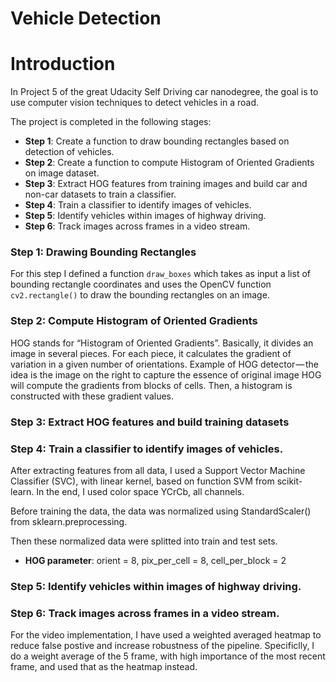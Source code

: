 # Vehicle Detection

# Introduction

In Project 5 of the great Udacity Self Driving car nanodegree, the goal is to use computer vision techniques to detect vehicles in a road.

The project is completed in the following stages:
* **Step 1**: Create a function to draw bounding rectangles based on detection of vehicles.
* **Step 2**: Create a function to compute Histogram of Oriented Gradients on image dataset.
* **Step 3**: Extract HOG features from training images and build car and non-car datasets to train a classifier.
* **Step 4**: Train a classifier to identify images of vehicles.
* **Step 5**: Identify vehicles within images of highway driving.
* **Step 6**: Track images across frames in a video stream.

### Step 1: Drawing Bounding Rectangles

For this step I defined a function `draw_boxes` which takes as input a list of bounding rectangle coordinates and uses the OpenCV function `cv2.rectangle()` to draw the bounding rectangles on an image.

### Step 2: Compute Histogram of Oriented Gradients

HOG stands for “Histogram of Oriented Gradients”. Basically, it divides an image in several pieces. For each piece, it calculates the gradient of variation in a given number of orientations. Example of HOG detector — the idea is the image on the right to capture the essence of original image HOG will compute the gradients from blocks of cells. Then, a histogram is constructed with these gradient values.

### Step 3: Extract HOG features and build training datasets


### Step 4: Train a classifier to identify images of vehicles.

After extracting features from all data, I used a Support Vector Machine Classifier (SVC), with linear kernel, based on function SVM from scikit-learn. In the end, I used color space YCrCb, all channels.

Before training the data, the data was normalized using StandardScaler() from sklearn.preprocessing.

Then these normalized data were splitted into train and test sets.

- **HOG parameter**: orient = 8, pix_per_cell = 8, cell_per_block = 2

### Step 5: Identify vehicles within images of highway driving.


### Step 6: Track images across frames in a video stream.

For the video implementation, I have used a weighted averaged heatmap to reduce false postive and increase robustness of the pipeline. Specificlly, I do a weight average of the 5 frame, with high importance of the most recent frame, and used that as the heatmap instead.
